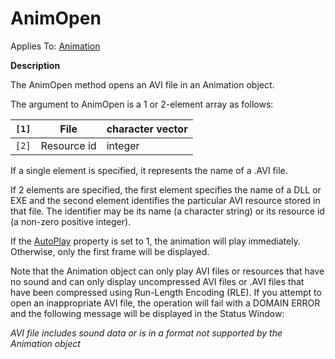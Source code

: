 



<h1 class="heading"><span class="name">AnimOpen</span></h1>

Applies To: [Animation](./animation.md)


**Description**


The AnimOpen method opens an AVI file in an Animation object.


The argument to AnimOpen is a 1 or 2-element array as follows:


| `[1]` | File | character vector |
| --- | --- | ---  |
| `[2]` | Resource id | integer |


If a single element is specified, it represents the name of a .AVI file.


If 2 elements are specified, the first element specifies the name of a DLL or EXE and the second element identifies the particular AVI resource stored in that file. The identifier may be its name (a character string) or its resource id (a non-zero positive integer).


If the [AutoPlay](./autoplay.md) property is set to 1, the animation will play immediately. Otherwise, only the first frame will be displayed.


Note that the Animation object can only play AVI files or resources that have no sound and can only display uncompressed AVI files or .AVI files that have been compressed using Run-Length Encoding (RLE). If you attempt to open an inappropriate AVI file, the operation will fail with a DOMAIN ERROR and the following message will be displayed in the Status Window:


*AVI file includes sound data or is in a format not supported by the Animation object*


